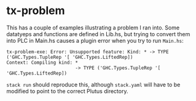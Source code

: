 # tx-problem
This has a couple of examples illustrating a problem I ran into.  Some datatyeps and functions are defined in Lib.hs, but trying to convert them into PLC in Main.hs causes a plugin error when you try to run `Main.hs`:

```
tx-problem-exe: Error: Unsupported feature: Kind: * -> TYPE ('GHC.Types.TupleRep '[ 'GHC.Types.LiftedRep])
Context: Compiling kind: *
                         -> TYPE ('GHC.Types.TupleRep '[ 'GHC.Types.LiftedRep])
```

`stack run` should reproduce this, although `stack.yaml` will have to be modified to point to the correct Plutus directory.